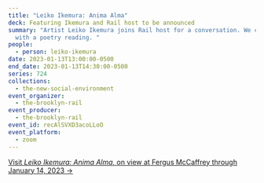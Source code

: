 ```yaml
---
title: "Leiko Ikemura: Anima Alma"
deck: Featuring Ikemura and Rail host to be announced
summary: "Artist Leiko Ikemura joins Rail host for a conversation. We conclude
  with a poetry reading. "
people:
  - person: leiko-ikemura
date: 2023-01-13T13:00:00-0500
end_date: 2023-01-13T14:30:00-0500
series: 724
collections:
  - the-new-social-environment
event_organizer:
  - the-brooklyn-rail
event_producer:
  - the-brooklyn-rail
event_id: recAlSVXD3acoLLoO
event_platform:
  - zoom
---
```

[V﻿isit *Leiko Ikemura: Anima Alma*, on view at Fergus McCaffrey through January 14, 2023 →](https://fergusmccaffrey.com/exhibition/new-leiko-ikemura/#:~:text=Leiko%20Ikemura%3A%20Anima%20Alma%20%2D%20Works%201981%20%2D%202022&text=The%20artist%20has%20had%20a,created%20between%201981%20and%202022.)